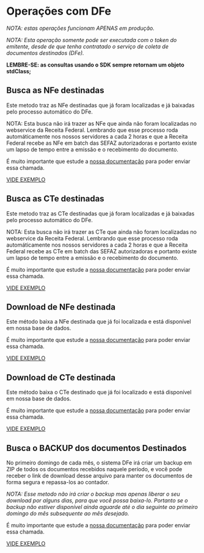 # Operações com DFe

*NOTA: estas operações funcionam APENAS em produção.*

*NOTA: Esta operação somente pode ser executada com o token do emitente, desde de que tenha contratado o serviço de coleta de documentos destinados (DFe).*

**LEMBRE-SE: as consultas usando o SDK sempre retornam um objeto stdClass;**


## Busca as NFe destinadas

Este metodo traz as NFe destinadas que já foram localizadas e já baixadas pelo processo automático do DFe.

NOTA: Esta busca não irá trazer as NFe que ainda não foram localizadas no webservice da Receita Federal. Lembrando que esse processo roda automáticamente nos nossos servidores a cada 2 horas e que a Receita Federal recebe as NFe em batch das SEFAZ autorizadoras e portanto existe um lapso de tempo entre a emissão e o recebimento do documento.

É muito importante que estude a [nossa documentação](https://doc.cloud-dfe.com.br/v1/dfe/#!/1-1) para poder enviar essa chamada.

[VIDE EXEMPLO](https://github.com/cloud-dfe/clouddfe-sdk-php-curl/blob/master/examples/dfe/buscaNfe.php)



## Busca as CTe destinadas

Este metodo traz as CTe destinadas que já foram localizadas e já baixadas pelo processo automático do DFe.

NOTA: Esta busca não irá trazer as CTe que ainda não foram localizadas no webservice da Receita Federal. Lembrando que esse processo roda automáticamente nos nossos servidores a cada 2 horas e que a Receita Federal recebe as CTe em batch das SEFAZ autorizadoras e portanto existe um lapso de tempo entre a emissão e o recebimento do documento.

É muito importante que estude a [nossa documentação](https://doc.cloud-dfe.com.br/v1/dfe/#!/1-2) para poder enviar essa chamada.

[VIDE EXEMPLO](https://github.com/cloud-dfe/clouddfe-sdk-php-curl/blob/master/examples/dfe/buscaCTe.php)


## Download de NFe destinada

Este método baixa a NFe destinada que já foi localizada e está disponível em nossa base de dados.

É muito importante que estude a [nossa documentação](https://doc.cloud-dfe.com.br/v1/dfe/#!/1-5) para poder enviar essa chamada.

[VIDE EXEMPLO](https://github.com/cloud-dfe/clouddfe-sdk-php-curl/blob/master/examples/dfe/downloadNfe.php)


## Download de CTe destinada

Este método baixa o CTe destinado que já foi localizado e está disponível em nossa base de dados.

É muito importante que estude a [nossa documentação](https://doc.cloud-dfe.com.br/v1/dfe/#!/1-4) para poder enviar essa chamada.

[VIDE EXEMPLO](https://github.com/cloud-dfe/clouddfe-sdk-php-curl/blob/master/examples/dfe/downloadCte.php)


## Busca o BACKUP dos documentos Destinados

No primeiro domingo de cada mês, o sistema DFe irá criar um backup em ZIP de todos os documentos recebidos naquele período, e você pode receber o link de download desse arquivo para manter os documentos de forma segura e repassa-los ao contador.

*NOTA: Esse metodo não irá criar o backup mas apenas liberar o seu download por alguns dias, para que você possa baixa-lo. Portanto se o backup não estiver disponível ainda aguarde até o dia seguinte ao primeiro domingo do mês subsequente ao mês desejado.*

É muito importante que estude a [nossa documentação](https://doc.cloud-dfe.com.br/v1/dfe/#!/1-3) para poder enviar essa chamada.

[VIDE EXEMPLO](https://github.com/cloud-dfe/clouddfe-sdk-php-curl/blob/master/examples/dfe/backup.php)

